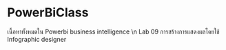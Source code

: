 # PowerBiClass
เนื้อหาทั้งหมดใน Powerbi business intelligence \n
Lab 09 การสร้างการแสดงผลโดยใช้ Infographic designer
